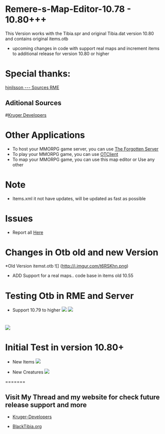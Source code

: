 # Remere-s-Map-Editor-10.78 - 10.80+++
This Version works with the Tibia.spr and original Tibia.dat version 10.80 and contains original items.otb

* upcoming changes in code with support real maps and increment items to additional release for version 10.80 or higher

# Special thanks:

[hjnilsson --- Sources RME](https://github.com/hjnilsson/rme)

## Aditional Sources
#[Kruger Developers](https://github.com/krugerdevelopers/RME)

# Other Applications

* To host your MMORPG game server, you can use [The Forgotten Server](https://github.com/otland/forgottenserver)
* To play your MMORPG game, you can use [OTClient](https://github.com/edubart/otclient)
* To map your MMORPG game, you can use this map editor or Use any other

# Note

* Items.xml it not have updates, will be updated as fast as possible

# Issues

* Report all [Here](https://github.com/ricker75/Remere-s-Map-Editor-10.78/issues)

# Changes in Otb old and new Version

*Old Version itemst.otb
![] (http://i.imgur.com/t6RSKhn.png)

* ADD Support for a real maps.. code base in items old 10.55


# Testing Otb in RME and Server
 
* Support 10.79 to higher
![](http://i.imgur.com/hdaOMLU.png)
![](http://i61.tinypic.com/2emgaxk.jpg)

![](http://i57.tinypic.com/ifu2yg.jpg)
=======

# Initial Test in version 10.80+

* New Items
![](http://i.imgur.com/eee4J6g.png)

* New Creatures
![](http://i.imgur.com/6ZBYjPt.png)


=======

## Visit My Thread and my website for check future release support and more

* [Kruger-Developers](http://kruger.260mb.net/)

*  [BlackTibia.org](http://www.blacktibia.org/t38982-remere-s-map-editor-10-78-10-79)
